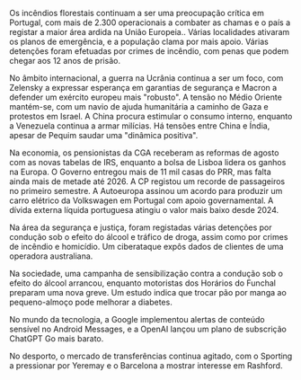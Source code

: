 Os incêndios florestais continuam a ser uma preocupação crítica em Portugal, com mais de 2.300 operacionais a combater as chamas e o país a registar a maior área ardida na União Europeia.. Várias localidades ativaram os planos de emergência, e a população clama por mais apoio. Várias detenções foram efetuadas por crimes de incêndio, com penas que podem chegar aos 12 anos de prisão.

No âmbito internacional, a guerra na Ucrânia continua a ser um foco, com Zelensky a expressar esperança em garantias de segurança e Macron a defender um exército europeu mais "robusto". A tensão no Médio Oriente mantém-se, com um navio de ajuda humanitária a caminho de Gaza e protestos em Israel. A China procura estimular o consumo interno, enquanto a Venezuela continua a armar milícias. Há tensões entre China e Índia, apesar de Pequim saudar uma "dinâmica positiva".

Na economia, os pensionistas da CGA receberam as reformas de agosto com as novas tabelas de IRS, enquanto a bolsa de Lisboa lidera os ganhos na Europa. O Governo entregou mais de 11 mil casas do PRR, mas falta ainda mais de metade até 2026. A CP registou um recorde de passageiros no primeiro semestre. A Autoeuropa assinou um acordo para produzir um carro elétrico da Volkswagen em Portugal com apoio governamental. A dívida externa líquida portuguesa atingiu o valor mais baixo desde 2024.

Na área da segurança e justiça, foram registadas várias detenções por condução sob o efeito do álcool e tráfico de droga, assim como por crimes de incêndio e homicídio. Um ciberataque expôs dados de clientes de uma operadora australiana.

Na sociedade, uma campanha de sensibilização contra a condução sob o efeito do álcool arrancou, enquanto motoristas dos Horários do Funchal preparam uma nova greve. Um estudo indica que trocar pão por manga ao pequeno-almoço pode melhorar a diabetes.

No mundo da tecnologia, a Google implementou alertas de conteúdo sensível no Android Messages, e a OpenAI lançou um plano de subscrição ChatGPT Go mais barato.

No desporto, o mercado de transferências continua agitado, com o Sporting a pressionar por Yeremay e o Barcelona a mostrar interesse em Rashford.

